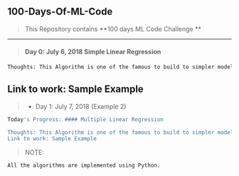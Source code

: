 ## 100-Days-Of-ML-Code

> This Repository contains **100 days ML Code Challenge **

---

>  #### Day 0: July 6, 2018 Simple Linear Regression
``` bash
Thoughts: This Algorithm is one of the famous to build to simpler models. I have build my model using simplest dataset.
```
Link to work: Sample Example
---

>  * Day 1: July 7, 2018 (Example 2)
``` bash
Today's Progress: #### Multiple Linear Regression

Thoughts: This Algorithm is one of the famous to build to simpler models. I have build my model using simplest dataset.
Link to work: Sample Example
```




> NOTE: 
``` bash
All the algorithms are implemented using Python.
```
